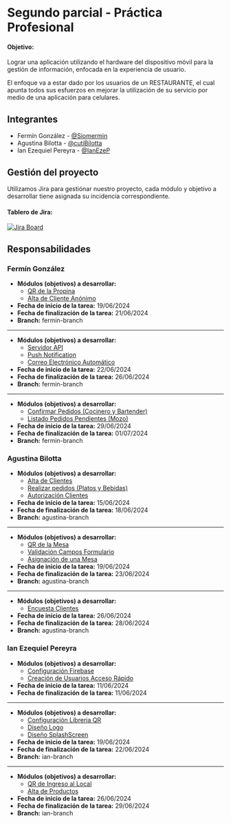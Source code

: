 
# Segundo parcial - Práctica Profesional 

#### Objetivo: 

Lograr una aplicación utilizando el hardware del dispositivo móvil para la gestión de información, enfocada en la experiencia de usuario.

El enfoque va a estar dado por los usuarios de un RESTAURANTE, el cual apunta todos sus esfuerzos en
mejorar la utilización de su servicio por medio de una aplicación para celulares.



## Integrantes

- Fermín González - [@Siomermin](https://www.github.com/Siomermin)
- Agustina Bilotta - [@cutiBilotta](https://www.github.com/cutiBilotta)
- Ian Ezequiel Pereyra - [@IanEzeP](https://www.github.com/IanEzeP)


## Gestión del proyecto
Utilizamos Jira para gestiónar nuestro proyecto, cada módulo y objetivo a desarrollar tiene asignada su incidencia correspondiente.

#### Tablero de Jira:
[![Jira Board](https://img.shields.io/badge/JIRA-Board-blue?style=for-the-badge&logo=Jira&logoColor=white)](https://afi-pps-2024.atlassian.net/jira/software/projects/KAN/boards/1)


## Responsabilidades

### Fermín González
- **Módulos (objetivos) a desarrollar:** 
    - [QR de la Propina](https://afi-pps-2024.atlassian.net/browse/KAN-10)
    - [Alta de Cliente Anónimo](https://afi-pps-2024.atlassian.net/browse/KAN-28)
- **Fecha de inicio de la tarea:** 19/06/2024 
- **Fecha de finalización de la tarea:** 21/06/2024 
- **Branch:** fermin-branch
---
- **Módulos (objetivos) a desarrollar:** 
    - [Servidor API](https://afi-pps-2024.atlassian.net/browse/KAN-29)
    - [Push Notification](https://afi-pps-2024.atlassian.net/browse/KAN-19)
    - [Correo Electrónico Automático](https://afi-pps-2024.atlassian.net/browse/KAN-20)
- **Fecha de inicio de la tarea:** 22/06/2024 
- **Fecha de finalización de la tarea:** 26/06/2024 
- **Branch:** fermin-branch
---
- **Módulos (objetivos) a desarrollar:** 
    - [Confirmar Pedidos (Cocinero y Bartender)](https://afi-pps-2024.atlassian.net/browse/KAN-32)
    - [Listado Pedidos Pendientes (Mozo)](https://afi-pps-2024.atlassian.net/browse/KAN-33)
- **Fecha de inicio de la tarea:** 29/06/2024 
- **Fecha de finalización de la tarea:** 01/07/2024 
- **Branch:** fermin-branch
### Agustina Bilotta
- **Módulos (objetivos) a desarrollar:**
    - [Alta de Clientes](https://afi-pps-2024.atlassian.net/browse/KAN-1)
    - [Realizar pedidos (Platos y Bebidas)](https://afi-pps-2024.atlassian.net/browse/KAN-24)
    - [Autorización Clientes](https://afi-pps-2024.atlassian.net/browse/KAN-26)
- **Fecha de inicio de la tarea:** 15/06/2024
- **Fecha de finalización de la tarea:** 18/06/2024
- **Branch:** agustina-branch
---
- **Módulos (objetivos) a desarrollar:**
    - [QR de la Mesa](https://afi-pps-2024.atlassian.net/browse/KAN-9)
    - [Validación Campos Formulario](https://afi-pps-2024.atlassian.net/browse/KAN-15)
    - [Asignación de una Mesa](https://afi-pps-2024.atlassian.net/browse/KAN-27)
- **Fecha de inicio de la tarea:** 19/06/2024
- **Fecha de finalización de la tarea:** 23/06/2024
- **Branch:** agustina-branch
---
- **Módulos (objetivos) a desarrollar:**
    - [Encuesta Clientes](https://afi-pps-2024.atlassian.net/browse/KAN-12)
- **Fecha de inicio de la tarea:** 26/06/2024
- **Fecha de finalización de la tarea:** 28/06/2024
- **Branch:** agustina-branch

### Ian Ezequiel Pereyra
- **Módulos (objetivos) a desarrollar:** 
    - [Configuración Firebase](https://afi-pps-2024.atlassian.net/browse/KAN-30)
    - [Creación de Usuarios Acceso Rápido](https://afi-pps-2024.atlassian.net/browse/KAN-23)
- **Fecha de inicio de la tarea:** 11/06/2024 
- **Fecha de finalización de la tarea:** 11/06/2024  
---
- **Módulos (objetivos) a desarrollar:** 
    - [Configuración Libreria QR](https://afi-pps-2024.atlassian.net/browse/KAN-31)
    - [Diseño Logo](https://afi-pps-2024.atlassian.net/browse/KAN-21)
    - [Diseño SplashScreen](https://afi-pps-2024.atlassian.net/browse/KAN-22)
- **Fecha de inicio de la tarea:** 19/06/2024 
- **Fecha de finalización de la tarea:** 22/06/2024
- **Branch:** ian-branch
---
- **Módulos (objetivos) a desarrollar:** 
    - [QR de Ingreso al Local](https://afi-pps-2024.atlassian.net/browse/KAN-7)
    - [Alta de Productos](https://afi-pps-2024.atlassian.net/browse/KAN-6)
- **Fecha de inicio de la tarea:** 26/06/2024 
- **Fecha de finalización de la tarea:** 29/06/2024
- **Branch:** ian-branch

